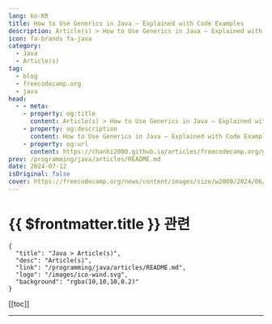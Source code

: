 ```yaml
---
lang: ko-KR
title: How to Use Generics in Java – Explained with Code Examples
description: Article(s) > How to Use Generics in Java – Explained with Code Examples
icon: fa-brands fa-java
category: 
  - Java
  - Article(s)
tag: 
  - blog
  - freecodecamp.org
  - java
head:
  - - meta:
    - property: og:title
      content: Article(s) > How to Use Generics in Java – Explained with Code Examples
    - property: og:description
      content: How to Use Generics in Java – Explained with Code Examples
    - property: og:url
      content: https://chanhi2000.github.io/articles/freecodecamp.org/generics-in-java.html
prev: /programming/java/articles/README.md
date: 2024-07-12
isOriginal: false
cover: https://freecodecamp.org/news/content/images/size/w2000/2024/06/safety.png
---
```


# {{ $frontmatter.title }} 관련

```component VPCard
{
  "title": "Java > Article(s)",
  "desc": "Article(s)",
  "link": "/programming/java/articles/README.md",
  "logo": "/images/ico-wind.svg",
  "background": "rgba(10,10,10,0.2)"
}
```

[[toc]]

---

<SiteInfo
  name="How to Use Generics in Java – Explained with Code Examples"
  desc="In your Java program, you might have encountered the dreaded ClassCastException  at runtime while working with different types of objects such as Integer, String, and so on. This error is mostly caused by casting an object to the wrong data type. In this article, you'll learn about generics and..."
  url="https://freecodecamp.org/news/generics-in-java/"
  logo="https://cdn.freecodecamp.org/universal/favicons/favicon.ico"
  preview="https://freecodecamp.org/news/content/images/size/w2000/2024/06/safety.png"/>

<!-- TODO: 작성 -->

